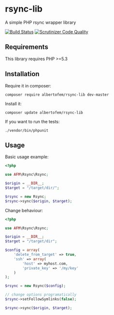 rsync-lib
=========

A simple PHP rsync wrapper library

[![Build Status](https://secure.travis-ci.org/albertofem/rsync-lib.png?branch=master)](http://travis-ci.org/albertofem/rsync-lib) [![Scrutinizer Code Quality](https://scrutinizer-ci.com/g/albertofem/rsync-lib/badges/quality-score.png?s=e6f2859cbe311a4bd952cdedd78ab0817e4e4c3d)](https://scrutinizer-ci.com/g/albertofem/rsync-lib/)

Requirements
----

This library requires PHP >=5.3

Installation
--------

Require it in composer:

    composer require albertofem/rsync-lib dev-master

Install it:

    composer update albertofem/rsync-lib

If you want to run the tests:

    ./vendor/bin/phpunit

Usage
---------

Basic usage example:

```php
<?php

use AFM\Rsync\Rsync;

$origin = __DIR__;
$target = "/target/dir/";

$rsync = new Rsync;
$rsync->sync($origin, $target);
```

Change behaviour:

```php
<?php

use AFM\Rsync\Rsync;

$origin = __DIR__;
$target = "/target/dir";

$config = array(
    'delete_from_target' => true, 
    'ssh' => array(
        'host' => myhost.com, 
        'private_key' => '/my/key'
    )
);

$rsync = new Rsync($config);

// change options programatically
$rsync->setFollowSymlinks(false);

$rsync->sync($origin, $target);
```